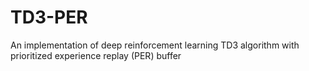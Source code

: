 # TD3-PER
An implementation of deep reinforcement learning TD3 algorithm with prioritized experience replay (PER) buffer
